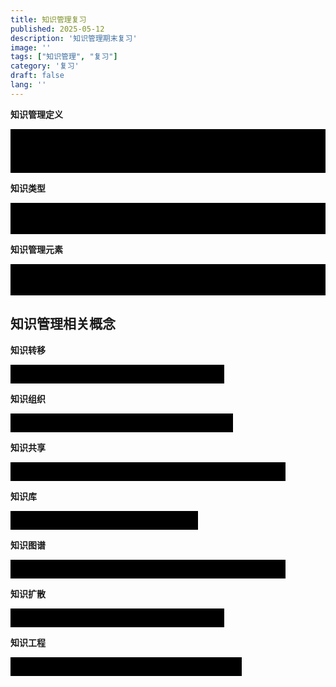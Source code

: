 ```yaml
---
title: 知识管理复习
published: 2025-05-12
description: '知识管理期末复习'
image: ''
tags: ["知识管理", "复习"]
category: '复习'
draft: false 
lang: ''
---
```



**知识管理定义**

<div class="spoiler">
	<span class="spoiler-text">知识管理（KM）是从资源基础论到知识基础理论（KBT）发展的产物。知识被认为是企业最具有战略意义的产物。它涉及组织知识的获取、管理、共享和创新，以提高组织的竞争力和适应能力。</span> 
</div>  
<style>
.spoiler {   
	position: relative;
	display: inline-block;
	padding: 5px 10px;
	background-color: transparent;
	cursor: pointer; 
}  
.spoiler::after {
	content: "";
	position: absolute;
	top: 0;
	left: 0;
	width: 100%;
	height: 100%;
	background-color: black;
	z-index: 1;
	transition: opacity 0.3s ease; 
}
	.spoiler:hover::after {
	opacity: 0;
} 
</style>

**知识类型**

<div class="spoiler">
	<span class="spoiler-text">知识类型包括显性知识和隐性知识，隐性知识难以编码和传递，显性知识则可以编码和存储在数据库或文件中。</span> 
</div>  
<style>
.spoiler {   
	position: relative;
	display: inline-block;
	padding: 5px 10px;
	background-color: transparent;
	cursor: pointer; 
}  
.spoiler::after {
	content: "";
	position: absolute;
	top: 0;
	left: 0;
	width: 100%;
	height: 100%;
	background-color: black;
	z-index: 1;
	transition: opacity 0.3s ease; 
}
	.spoiler:hover::after {
	opacity: 0;
} 
</style>

**知识管理元素**

<div class="spoiler"> 
	<span class="spoiler-text">包括知识，流程，技术和人员。这四个元素相互作用，共同促进知识管理的有效实施。</span> 
</div>  
<style>
.spoiler {   
	position: relative;
	display: inline-block;
	padding: 5px 10px;
	background-color: transparent;
	cursor: pointer; 
}  
.spoiler::after {
	content: "";
	position: absolute;
	top: 0;
	left: 0;
	width: 100%;
	height: 100%;
	background-color: black;
	z-index: 1;
	transition: opacity 0.3s ease; 
}
	.spoiler:hover::after {
	opacity: 0;
} 
</style>



## 知识管理相关概念

**知识转移**

<div class="spoiler">
	<span class="spoiler-text">指知识在不同个体，团体，组织之间的传递与共享。</span> 
</div>  
<style>
.spoiler {   
	position: relative;
	display: inline-block;
	padding: 5px 10px;
	background-color: transparent;
	cursor: pointer; 
}  
.spoiler::after {
	content: "";
	position: absolute;
	top: 0;
	left: 0;
	width: 100%;
	height: 100%;
	background-color: black;
	z-index: 1;
	transition: opacity 0.3s ease; 
}
	.spoiler:hover::after {
	opacity: 0;
} 
</style>

**知识组织**

<div class="spoiler">
	<span class="spoiler-text">涉及对知识的分类，整理和存储，以便于检索和使用。</span> 
</div>  
<style>
.spoiler {   
	position: relative;
	display: inline-block;
	padding: 5px 10px;
	background-color: transparent;
	cursor: pointer; 
}  
.spoiler::after {
	content: "";
	position: absolute;
	top: 0;
	left: 0;
	width: 100%;
	height: 100%;
	background-color: black;
	z-index: 1;
	transition: opacity 0.3s ease; 
}
	.spoiler:hover::after {
	opacity: 0;
} 
</style>

**知识共享**

<div class="spoiler">
	<span class="spoiler-text">鼓励组织内部成员之间分享知识和经验，以促进知识的传播和应用。</span> 
</div>  
<style>
.spoiler {   
	position: relative;
	display: inline-block;
	padding: 5px 10px;
	background-color: transparent;
	cursor: pointer; 
}  
.spoiler::after {
	content: "";
	position: absolute;
	top: 0;
	left: 0;
	width: 100%;
	height: 100%;
	background-color: black;
	z-index: 1;
	transition: opacity 0.3s ease; 
}
	.spoiler:hover::after {
	opacity: 0;
} 
</style>

**知识库**

<div class="spoiler">
	<span class="spoiler-text">用于存储、管理和组织知识的数据库或系统。</span> 
</div>  
<style>
.spoiler {   
	position: relative;
	display: inline-block;
	padding: 5px 10px;
	background-color: transparent;
	cursor: pointer; 
}  
.spoiler::after {
	content: "";
	position: absolute;
	top: 0;
	left: 0;
	width: 100%;
	height: 100%;
	background-color: black;
	z-index: 1;
	transition: opacity 0.3s ease; 
}
	.spoiler:hover::after {
	opacity: 0;
} 
</style>

**知识图谱**

<div class="spoiler">
	<span class="spoiler-text">一种结构化的知识表示形式，可以帮助组织和理解知识之间的关系。</span> 
</div>  
<style>
.spoiler {   
	position: relative;
	display: inline-block;
	padding: 5px 10px;
	background-color: transparent;
	cursor: pointer; 
}  
.spoiler::after {
	content: "";
	position: absolute;
	top: 0;
	left: 0;
	width: 100%;
	height: 100%;
	background-color: black;
	z-index: 1;
	transition: opacity 0.3s ease; 
}
	.spoiler:hover::after {
	opacity: 0;
} 
</style>

**知识扩散**

<div class="spoiler">
	<span class="spoiler-text">知识从一个群体或领域向另一个群体或领域的传播。</span> 
</div>  
<style>
.spoiler {   
	position: relative;
	display: inline-block;
	padding: 5px 10px;
	background-color: transparent;
	cursor: pointer; 
}  
.spoiler::after {
	content: "";
	position: absolute;
	top: 0;
	left: 0;
	width: 100%;
	height: 100%;
	background-color: black;
	z-index: 1;
	transition: opacity 0.3s ease; 
}
	.spoiler:hover::after {
	opacity: 0;
} 
</style>

**知识工程**

<div class="spoiler">
	<span class="spoiler-text">应用工程原理和方法来设计、开发和维护知识管理系统。</span> 
</div>  
<style>
.spoiler {   
	position: relative;
	display: inline-block;
	padding: 5px 10px;
	background-color: transparent;
	cursor: pointer; 
}  
.spoiler::after {
	content: "";
	position: absolute;
	top: 0;
	left: 0;
	width: 100%;
	height: 100%;
	background-color: black;
	z-index: 1;
	transition: opacity 0.3s ease; 
}
	.spoiler:hover::after {
	opacity: 0;
} 
</style>
